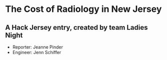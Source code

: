 # The Cost of Radiology in New Jersey

## A Hack Jersey entry, created by team Ladies Night

* Reporter: Jeanne Pinder
* Engineer: Jenn Schiffer